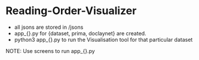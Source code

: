 # Reading-Order-Visualizer

- all jsons are stored in /jsons
- app_{}.py for {dataset, prima, doclaynet} are created. 
- python3 app_{}.py to run the Visualisation tool for that particular dataset

NOTE:
Use screens to run app_{}.py